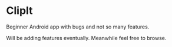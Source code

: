 ClipIt
======

Beginner Android app with bugs and not so many features.

Will be adding features eventually. Meanwhile feel free to browse.
